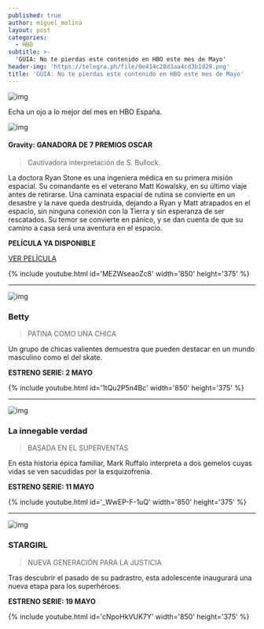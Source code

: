 ```yaml
---
published: true
author: miguel_molina
layout: post
categories:
  - HBO
subtitle: >-
  'GUIA: No te pierdas este contenido en HBO este mes de Mayo'
header-img: 'https://telegra.ph/file/0e414c28d3aa4cd3b1d29.png'
title: 'GUIA: No te pierdas este contenido en HBO este mes de Mayo'
---
```


![img](https://telegra.ph/file/0e414c28d3aa4cd3b1d29.png)

Echa un ojo a lo mejor del mes en HBO España.

  <!--break-->

![img](https://telegra.ph/file/23d4a57c560a539d72f16.png)

####  Gravity: GANADORA DE 7 PREMIOS OSCAR 

> Cautivadora interpretación de S. Bullock. 

La doctora Ryan Stone es una ingeniera médica en su primera misión espacial. Su comandante es el veterano Matt Kowalsky, en su último viaje antes de retirarse. Una caminata espacial de rutina se convierte en un desastre y la nave queda destruida, dejando a Ryan y Matt atrapados en el espacio, sin ninguna conexión con la Tierra y sin esperanza de ser rescatados. Su temor se convierte en pánico, y se dan cuenta de que su camino a casa será una aventura en el espacio.

**PELÍCULA YA DISPONIBLE**

[VER PELÍCULA](https://t.info.hboespana.com/r/?id=h45d180b7,27fe2630,27f71dc1)

{% include youtube.html id='MEZWseaoZc8' width='850' height='375' %}



------



![img](https://telegra.ph/file/a9334d38e7f4b18fcb35b.png)

### Betty

> PATINA COMO UNA CHICA

Un grupo de chicas valientes demuestra que pueden destacar en un mundo masculino como el del skate.

**ESTRENO SERIE: 2 MAYO**

{% include youtube.html id='1tQu2P5n4Bc' width='850' height='375' %}



------



![img](https://telegra.ph/file/b97eb07c06e88eb3bd454.png)

### La innegable verdad

> BASADA EN EL SUPERVENTAS

En esta historia épica familiar, Mark Ruffalo interpreta a dos gemelos cuyas vidas se ven sacudidas por la esquizofrenia.

**ESTRENO SERIE: 11 MAYO**

{% include youtube.html id='_WwEP-F-1uQ' width='850' height='375' %}



------



![img](https://telegra.ph/file/f2bc7adb13bf35cc837fa.png)

### STARGIRL

> NUEVA GENERACIÓN PARA LA JUSTICIA

Tras descubrir el pasado de su padrastro, esta adolescente inaugurará una nueva etapa para los superhéroes.

**ESTRENO SERIE: 19 MAYO**

{% include youtube.html id='cNpoHkVUK7Y' width='850' height='375' %}


